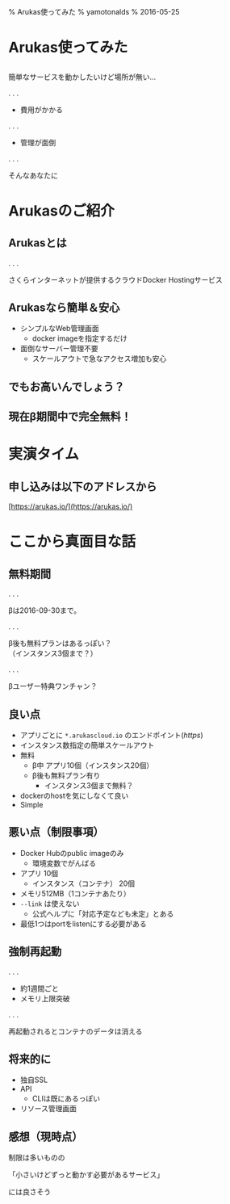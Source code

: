 % Arukas使ってみた
% yamotonalds
% 2016-05-25

# Arukas使ってみた

## 

簡単なサービスを動かしたいけど場所が無い…

. . . 

- 費用がかかる

. . . 

- 管理が面倒

. . .

そんなあなたに

# Arukasのご紹介

## Arukasとは

. . . 

さくらインターネットが提供するクラウドDocker Hostingサービス

## Arukasなら簡単＆安心

- シンプルなWeb管理画面
    - docker imageを指定するだけ
- 面倒なサーバー管理不要
  - スケールアウトで急なアクセス増加も安心

## でもお高いんでしょう？

## 現在β期間中で完全無料！


# 実演タイム

## 申し込みは以下のアドレスから

[https://arukas.io/](https://arukas.io/)

# ここから真面目な話

## 無料期間

. . . 

βは2016-09-30まで。

. . . 

β後も無料プランはあるっぽい？  
（インスタンス3個まで？）

. . .

βユーザー特典ワンチャン？

## 良い点

- アプリごとに `*.arukascloud.io` のエンドポイント(*https*)
- インスタンス数指定の簡単スケールアウト
- 無料
    - β中 アプリ10個（インスタンス20個）
    - β後も無料プラン有り
        - インスタンス3個まで無料？
- dockerのhostを気にしなくて良い
- Simple


## 悪い点（制限事項）

- Docker Hubのpublic imageのみ
    - 環境変数でがんばる
- アプリ 10個
    - インスタンス（コンテナ） 20個
- メモリ512MB（1コンテナあたり）
- `--link` は使えない
    - 公式ヘルプに「対応予定なども未定」とある
- 最低1つはportをlistenにする必要がある

## 強制再起動

. . .

- 約1週間ごと
- メモリ上限突破

. . . 

再起動されるとコンテナのデータは消える

## 将来的に

- 独自SSL
- API
    - CLIは既にあるっぽい
- リソース管理画面

## 感想（現時点）

制限は多いものの

「小さいけどずっと動かす必要があるサービス」

には良さそう


